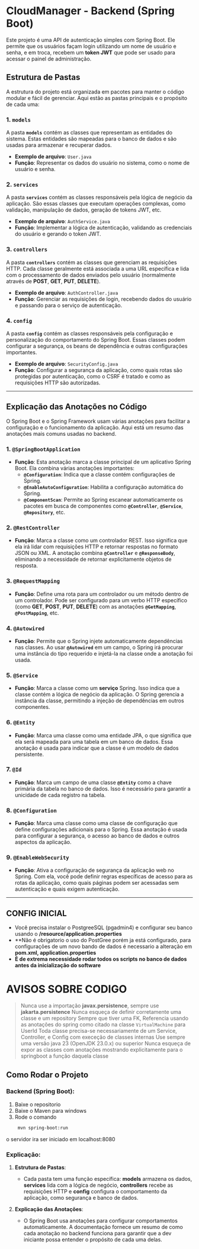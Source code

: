 # CloudManager - Backend (Spring Boot)

Este projeto é uma API de autenticação simples com Spring Boot. Ele permite que os usuários façam login utilizando um nome de usuário e senha, e em troca, recebem um **token JWT** que pode ser usado para acessar o painel de administração.

## Estrutura de Pastas

A estrutura do projeto está organizada em pacotes para manter o código modular e fácil de gerenciar. Aqui estão as pastas principais e o propósito de cada uma:

### 1. **`models`**

A pasta **`models`** contém as classes que representam as entidades do sistema. Estas entidades são mapeadas para o banco de dados e são usadas para armazenar e recuperar dados.

- **Exemplo de arquivo**: `User.java`
- **Função**: Representar os dados do usuário no sistema, como o nome de usuário e senha.

### 2. **`services`**

A pasta **`services`** contém as classes responsáveis pela lógica de negócio da aplicação. São essas classes que executam operações complexas, como validação, manipulação de dados, geração de tokens JWT, etc.

- **Exemplo de arquivo**: `AuthService.java`
- **Função**: Implementar a lógica de autenticação, validando as credenciais do usuário e gerando o token JWT.

### 3. **`controllers`**

A pasta **`controllers`** contém as classes que gerenciam as requisições HTTP. Cada classe geralmente está associada a uma URL específica e lida com o processamento de dados enviados pelo usuário (normalmente através de **POST**, **GET**, **PUT**, **DELETE**).

- **Exemplo de arquivo**: `AuthController.java`
- **Função**: Gerenciar as requisições de login, recebendo dados do usuário e passando para o serviço de autenticação.

### 4. **`config`**

A pasta **`config`** contém as classes responsáveis pela configuração e personalização do comportamento do Spring Boot. Essas classes podem configurar a segurança, os beans de dependência e outras configurações importantes.

- **Exemplo de arquivo**: `SecurityConfig.java`
- **Função**: Configurar a segurança da aplicação, como quais rotas são protegidas por autenticação, como o CSRF é tratado e como as requisições HTTP são autorizadas.

---

## Explicação das Anotações no Código

O Spring Boot e o Spring Framework usam várias anotações para facilitar a configuração e o funcionamento da aplicação. Aqui está um resumo das anotações mais comuns usadas no backend.

### 1. **`@SpringBootApplication`**

- **Função**: Esta anotação marca a classe principal de um aplicativo Spring Boot. Ela combina várias anotações importantes:
  - **`@Configuration`**: Indica que a classe contém configurações de Spring.
  - **`@EnableAutoConfiguration`**: Habilita a configuração automática do Spring.
  - **`@ComponentScan`**: Permite ao Spring escanear automaticamente os pacotes em busca de componentes como **`@Controller`**, **`@Service`**, **`@Repository`**, etc.

### 2. **`@RestController`**

- **Função**: Marca a classe como um controlador REST. Isso significa que ela irá lidar com requisições HTTP e retornar respostas no formato JSON ou XML. A anotação combina **`@Controller`** e **`@ResponseBody`**, eliminando a necessidade de retornar explicitamente objetos de resposta.

### 3. **`@RequestMapping`**

- **Função**: Define uma rota para um controlador ou um método dentro de um controlador. Pode ser configurado para um verbo HTTP específico (como **GET**, **POST**, **PUT**, **DELETE**) com as anotações **`@GetMapping`**, **`@PostMapping`**, etc.

### 4. **`@Autowired`**

- **Função**: Permite que o Spring injete automaticamente dependências nas classes. Ao usar **`@Autowired`** em um campo, o Spring irá procurar uma instância do tipo requerido e injetá-la na classe onde a anotação foi usada.

### 5. **`@Service`**

- **Função**: Marca a classe como um **serviço** Spring. Isso indica que a classe contém a lógica de negócio da aplicação. O Spring gerencia a instância da classe, permitindo a injeção de dependências em outros componentes.

### 6. **`@Entity`**

- **Função**: Marca uma classe como uma entidade JPA, o que significa que ela será mapeada para uma tabela em um banco de dados. Essa anotação é usada para indicar que a classe é um modelo de dados persistente.

### 7. **`@Id`**

- **Função**: Marca um campo de uma classe **`@Entity`** como a chave primária da tabela no banco de dados. Isso é necessário para garantir a unicidade de cada registro na tabela.

### 8. **`@Configuration`**

- **Função**: Marca uma classe como uma classe de configuração que define configurações adicionais para o Spring. Essa anotação é usada para configurar a segurança, o acesso ao banco de dados e outros aspectos da aplicação.

### 9. **`@EnableWebSecurity`**

- **Função**: Ativa a configuração de segurança da aplicação web no Spring. Com ela, você pode definir regras específicas de acesso para as rotas da aplicação, como quais páginas podem ser acessadas sem autenticação e quais exigem autenticação.

---
## CONFIG INICIAL
- Você precisa instalar o PostgreeSQL (pgadmin4) e configurar seu banco usando o **/resource/application.properties**
- **Não é obrigatorio o uso do PostGree porém ja está configurado, para configurações de um novo bando de dados é necessario a alteração em **pom.xml, application.properties**
- **È de extrema necessidade rodar todos os scripts no banco de dados antes da inicialização do software**
  

# AVISOS SOBRE CODIGO

> Nunca use a importação **javax.persistence**, sempre use **jakarta.persistence**
> Nunca esqueça de definir corretamente uma classe e um repository
> Sempre que tiver uma FK, Referencia usando as anotações do spring como citado na classe ```VirtualMachine``` para UserId
> Toda classe precisa-se necessariamente de um Service, Controller, e Config com execeção de classes internas
> Use sempre uma versão java 23 (OpenJDK 23.0.x) ou superior
> Nunca esqueça de expor as classes com anotações mostrando explicitamente para o springboot a função daquela classe

## Como Rodar o Projeto

### Backend (Spring Boot):
1. Baixe o repositorio
2. Baixe o Maven para windows
3. Rode o comando
   ```bash
    mvn spring-boot:run
   ```

o servidor ira ser iniciado em localhost:8080


### Explicação:
1. **Estrutura de Pastas**:
   - Cada pasta tem uma função específica: **models** armazena os dados, **services** lida com a lógica de negócio, **controllers** recebe as requisições HTTP e **config** configura o comportamento da aplicação, como segurança e banco de dados.
   
2. **Explicação das Anotações**:
   - O Spring Boot usa anotações para configurar comportamentos automaticamente. A documentação fornece um resumo de como cada anotação no backend funciona para garantir que a dev iniciante possa entender o propósito de cada uma delas.

